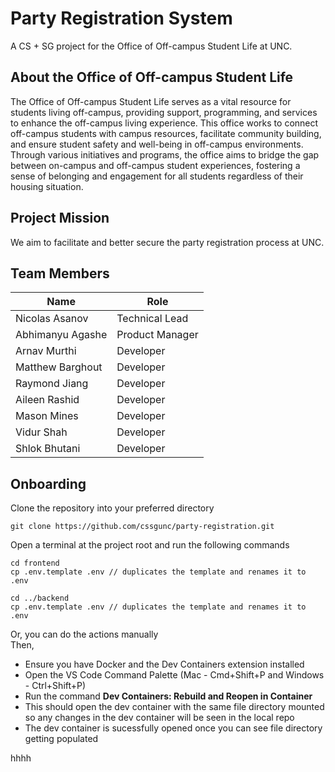 # Party Registration System

A CS + SG project for the Office of Off-campus Student Life at UNC.

## About the Office of Off-campus Student Life

The Office of Off-campus Student Life serves as a vital resource for students living off-campus, providing support, programming, and services to enhance the off-campus living experience. This office works to connect off-campus students with campus resources, facilitate community building, and ensure student safety and well-being in off-campus environments. Through various initiatives and programs, the office aims to bridge the gap between on-campus and off-campus student experiences, fostering a sense of belonging and engagement for all students regardless of their housing situation.

## Project Mission

We aim to facilitate and better secure the party registration process at UNC.

## Team Members

| Name             | Role            |
| ---------------- | --------------- |
| Nicolas Asanov   | Technical Lead  |
| Abhimanyu Agashe | Product Manager |
| Arnav Murthi     | Developer       |
| Matthew Barghout | Developer       |
| Raymond Jiang    | Developer       |
| Aileen Rashid    | Developer       |
| Mason Mines      | Developer       |
| Vidur Shah       | Developer       |
| Shlok Bhutani    | Developer       |

## Onboarding

Clone the repository into your preferred directory

```
git clone https://github.com/cssgunc/party-registration.git
```

Open a terminal at the project root and run the following commands

```
cd frontend
cp .env.template .env // duplicates the template and renames it to .env

cd ../backend
cp .env.template .env // duplicates the template and renames it to .env
```

Or, you can do the actions manually  
Then,

- Ensure you have Docker and the Dev Containers extension installed
- Open the VS Code Command Palette (Mac - Cmd+Shift+P and Windows - Ctrl+Shift+P)
- Run the command **Dev Containers: Rebuild and Reopen in Container**
- This should open the dev container with the same file directory mounted so any changes in the dev container will be seen in the local repo
- The dev container is sucessfully opened once you can see file directory getting populated

hhhh
